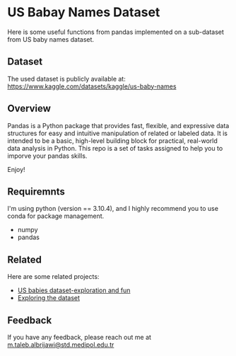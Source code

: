 
# US Babay Names Dataset

Here is some useful functions from pandas implemented on a sub-dataset from US baby names dataset.

## Dataset
The used dataset is publicly available at: https://www.kaggle.com/datasets/kaggle/us-baby-names
## Overview
Pandas is a Python package that provides fast, flexible, and expressive data structures for easy and intuitive manipulation of related or labeled data.  It is intended to be a basic, high-level building block for  practical, real-world data analysis in Python. This repo is a set of 
tasks assigned to help you to imporve your pandas skills.

Enjoy!
## Requiremnts
I'm using python (version == 3.10.4), and I highly recommend you to use conda for package management.
 - numpy
 - pandas
 

## Related

Here are some related projects:

- [US babies dataset-exploration and fun](https://www.kaggle.com/code/michalsli/us-babies-dataset-exploration-and-fun)
- [Exploring the dataset](https://github.com/matiassingers/awesome-readme)


## Feedback

If you have any feedback, please reach out me at m.taleb.albrijawi@std.medipol.edu.tr

